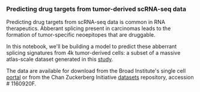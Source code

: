 ### Predicting drug targets from tumor-derived scRNA-seq data

Predicting drug targets from scRNA-seq data is common in RNA therapeutics. Abberant splicing present in carcinomas leads to the formation of tumor-specific neoepitopes that are druggable.

In this notebook, we'll be building a model to predict these abberrant splicing signatures from 4k tumor-derived cells: a subset of a massive atlas-scale dataset generated in this [study](https://www.nature.com/articles/s41588-021-00911-1#data-availability).

The data are available for download from the Broad Institute's single cell [portal](https://singlecell.broadinstitute.org/single_cell/study/SCP1039/a-single-cell-and-spatially-resolved-atlas-of-human-breast-cancers#study-download) or from the Chan Zuckerberg Initiative [datasets](https://cellxgene.cziscience.com/datasets) repository, accession # 1160920F.